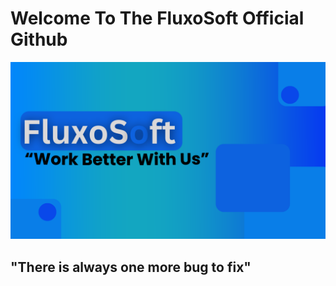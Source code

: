 # Welcome To The FluxoSoft Official Github
![FluxoSoft Background Image](https://github.com/FluxoSoft/.github/blob/main/src/FluxoSoftBanner.png)


## "There is always one more bug to fix"
